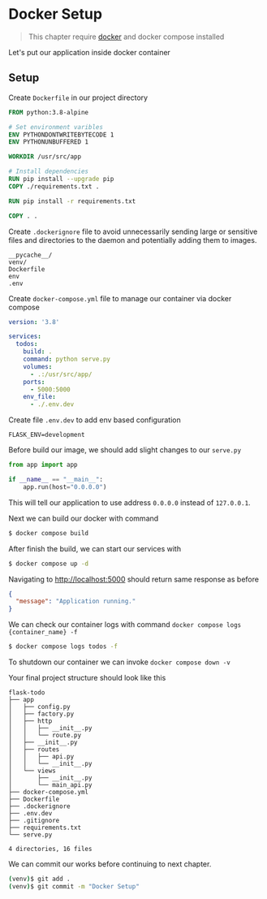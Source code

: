 # Docker Setup

> This chapter require [docker](https://docs.docker.com/get-docker/) and docker compose installed

Let's put our application inside docker container

## Setup

Create `Dockerfile` in our project directory

```Dockerfile
FROM python:3.8-alpine

# Set environment varibles
ENV PYTHONDONTWRITEBYTECODE 1
ENV PYTHONUNBUFFERED 1

WORKDIR /usr/src/app

# Install dependencies
RUN pip install --upgrade pip
COPY ./requirements.txt .

RUN pip install -r requirements.txt

COPY . .

```

Create `.dockerignore` file to avoid unnecessarily sending large or sensitive files and directories to the daemon and potentially adding them to images.

```dockerignore
__pycache__/
venv/
Dockerfile
env
.env

```

Create `docker-compose.yml` file to manage our container via docker compose
```yaml
version: '3.8'

services:
  todos:
    build: .
    command: python serve.py
    volumes:
      - .:/usr/src/app/
    ports:
      - 5000:5000
    env_file:
      - ./.env.dev

```

Create file `.env.dev` to add env based configuration
```env
FLASK_ENV=development
```

Before build our image, we should add slight changes to our `serve.py`

```python
from app import app

if __name__ == "__main__":
    app.run(host="0.0.0.0")

```

This will tell our application to use address `0.0.0.0` instead of `127.0.0.1`.

Next we can build our docker with command
```bash
$ docker compose build
```

After finish the build, we can start our services with
```bash
$ docker compose up -d
```

Navigating to [http://localhost:5000](http://localhost:5000) should return same response as before
```json
{
  "message": "Application running."
}
```

We can check our container logs with command `docker compose logs {container_name} -f`
```bash
$ docker compose logs todos -f
```

To shutdown our container we can invoke `docker compose down -v`

Your final project structure should look like this
```
flask-todo
├── app
│   ├── config.py
│   ├── factory.py
│   ├── http
│   │   ├── __init__.py
│   │   └── route.py
│   ├── __init__.py
│   ├── routes
│   │   ├── api.py
│   │   └── __init__.py
│   └── views
│       ├── __init__.py
│       └── main_api.py
├── docker-compose.yml
├── Dockerfile
├── .dockerignore
├── .env.dev
├── .gitignore
├── requirements.txt
└── serve.py

4 directories, 16 files

```

We can commit our works before continuing to next chapter.

```bash
(venv)$ git add .
(venv)$ git commit -m "Docker Setup"
```